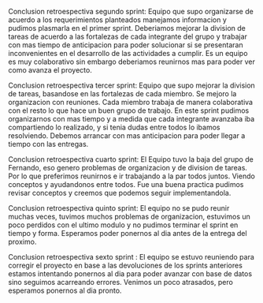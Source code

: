 Conclusion retroespectiva segundo sprint: Equipo que supo organizarse de acuerdo a los requerimientos planteados manejamos informacion y pudimos plasmarla en el primer sprint. Deberiamos mejorar la division de tareas de acuerdo a las fortalezas de cada integrante del grupo y trabajar con mas tiempo de anticipacion para poder solucionar si se presentaran inconvenientes en el desarrollo de las actividades a cumplir. Es un equipo es muy colaborativo sin embargo deberiamos reunirnos mas para poder ver como avanza el proyecto. 

Conclusion retroespectiva tercer sprint: Equipo que supo mejorar la division de tareas, basandose en las fortalezas de cada miembro. Se mejoro la organizacion con reuniones. Cada miembro trabaja de manera colaborativa con el resto lo que hace un buen grupo de trabajo. En este sprint pudimos organizarnos con mas tiempo y a medida que cada integrante avanzaba iba compartiendo lo realizado, y si tenia dudas entre todos lo ibamos resolviendo. Debemos arrancar con mas anticipacion para poder llegar a tiempo con las entregas.

Conclusion retroespectiva cuarto sprint: El Equipo tuvo la baja del grupo de Fernando, eso genero problemas de organizacion y de division de tareas. Por lo que preferimos reunirnos e ir trabajando a la par todos juntos. Viendo conceptos y ayudandonos entre todos. Fue una buena practica pudimos revisar conceptos y creemos que podemos seguir implementandola.

Conclusion retroespectiva quinto sprint: El equipo no se pudo reunir muchas veces, tuvimos muchos problemas de organizacion, estuvimos un poco perdidos con el ultimo modulo y no pudimos terminar el sprint en tiempo y forma. Esperamos poder ponernos al dia antes de la entrega del proximo. 

Conclusion retroespectiva sexto sprint : El equipo se estuvo reuniendo para corregir el proyecto en base a las devoluciones de los sprints anteriores estamos intentando ponernos al dia para poder avanzar con base de datos sino seguimos acarreando errores. Venimos un poco atrasados, pero esperamos ponernos al dia pronto.


